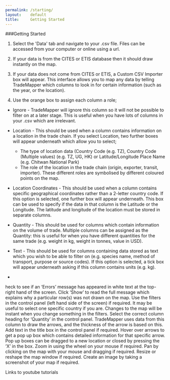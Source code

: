 ```yaml
---
permalink: /starting/
layout:    default
title:     Getting Started
---
```


###Getting Started

1) Select the 'Data' tab and navigate to your .csv file. Files can be accessed from your computer or online using a url.

2) If your data is from the CITES or ETIS database then it should draw instantly on the map.

3) If your data does not come from CITES or ETIS, a Custom CSV Importer box will appear. This interface allows you to map any data by telling TradeMapper which columns to look in for certain information (such as the year, or the location).

4) Use the orange box to assign each column a role;
  * Ignore - TradeMapper will ignore this column so it will not be possible to filter on at a later stage. This is useful   when you have lots of columns in your .csv which are irrelevant.
 
  * Location - This should be used when a column contains information on a location in the trade chain. If you select Location, two further boxes will appear underneath which allow you to select;
     * The type of location data (Country Code (e.g. TZ), Country Code (Multiple values) (e.g. TZ, UG, HK) or Latitude/Longitude Place Name (e.g. Chitwan National Park)
     * The role of the location in the trade chain (origin, exporter, transit, importer). These different roles are symbolised by different coloured points on the map.

 * Location Coordinates - This should be used when a column contains specific geographical coordinates rather than a 2-letter country code. If this option is selected, one further box will appear underneath. This box can be used to specify if the data in that column is the Latitude or the Longitude. The latitude and longitude of the location must be stored in separate columns.
 
 * Quantity - This should be used for columns which contain information on the volume of trade. Multiple columns can be assigned as the Quantity: this is useful for when you have different quantities for the same trade (e.g. weight in kg, weight in tonnes, value in USD). 
 
 * Text - This should be used for columns containing data stored as text which you wish to be able to filter on (e.g. species name, method of transport, purpose or source codes). If this option is selected, a tick box will appear underneath asking if this column contains units (e.g. kg).
 
* 

heck to see if an ‘Errors’ message has appeared in white text at the top-right hand of the screen. Click ‘Show’ to read the full message which explains why a particular row(s) was not drawn on the map.
Use the filters in the control panel (left hand side of the screen) if required. It may be useful to select one specific country if you are. Changes to the map will be instant when you change something in the filters.
Select the correct column heading for ‘Quantity’ in the control panel. TradeMapper uses data from this column to draw the arrows, and the thickness of the arrow is based on this.
Add text in the title box in the control panel if required. 
Hover over arrows to get a pop up box which contains detailed information for that specific arrow. Pop up boxes can be dragged to a new location or closed by pressing the ‘X’ in the box. 
Zoom in using the wheel on your mouse if required.
Pan by clicking on the map with your mouse and dragging if required.
Resize or reshape the map window if required.
Create an image by taking a screenshot of your map if required.


Links to youtube tutorials
